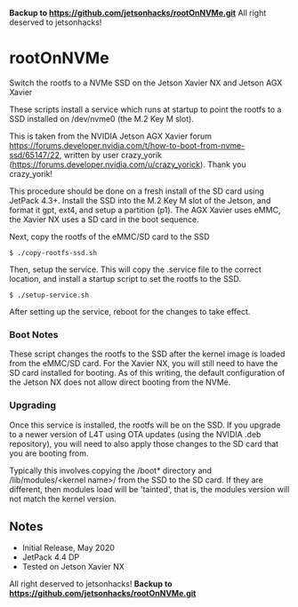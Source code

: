 **Backup to https://github.com/jetsonhacks/rootOnNVMe.git**
All right deserved to jetsonhacks!

# rootOnNVMe
Switch the rootfs to a NVMe SSD on the Jetson Xavier NX and Jetson AGX Xavier

These scripts install a service which runs at startup to point the rootfs to a SSD installed on /dev/nvme0 (the M.2 Key M slot).

This is taken from the NVIDIA Jetson AGX Xavier forum https://forums.developer.nvidia.com/t/how-to-boot-from-nvme-ssd/65147/22, written by user crazy_yorik (https://forums.developer.nvidia.com/u/crazy_yorick). Thank you crazy_yorik!

This procedure should be done on a fresh install of the SD card using JetPack 4.3+. Install the SSD into the M.2 Key M slot of the Jetson, and format it gpt, ext4, and setup a partition (p1). The AGX Xavier uses eMMC, the Xavier NX uses a SD card in the boot sequence.

Next, copy the rootfs of the eMMC/SD card to the SSD
```
$ ./copy-rootfs-ssd.sh
```

Then, setup the service. This will copy the .service file to the correct location, and install a startup script to set the rootfs to the SSD.
```
$ ./setup-service.sh
```

After setting up the service, reboot for the changes to take effect.

### Boot Notes
These script changes the rootfs to the SSD after the kernel image is loaded from the eMMC/SD card. For the Xavier NX, you will still need to have the SD card installed for booting. As of this writing, the default configuration of the Jetson NX does not allow direct booting from the NVMe.

### Upgrading
Once this service is installed, the rootfs will be on the SSD. If you upgrade to a newer version of L4T using OTA updates (using the NVIDIA .deb repository), you will need to also apply those changes to the SD card that you are booting from.

Typically this involves copying the /boot* directory and /lib/modules/\<kernel name\>/ from the SSD to the SD card. If they are different, then modules load will be 'tainted', that is, the modules version will not match the kernel version.


## Notes
* Initial Release, May 2020
* JetPack 4.4 DP
* Tested on Jetson Xavier NX

All right deserved to jetsonhacks!
**Backup to https://github.com/jetsonhacks/rootOnNVMe.git**

